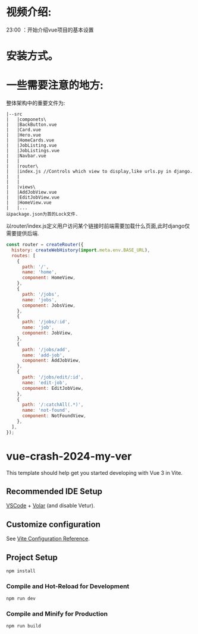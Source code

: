 # 视频介绍:
23:00 ：开始介绍vue项目的基本设置

# 安装方式。

# 一些需要注意的地方:
整体架构中的重要文件为:
```
|--src
|   |componets\
|   |BackButton.vue
|   |Card.vue
|   |Hero.vue
|   |HomeCards.vue
|   |JobListing.vue
|   |JobListings.vue
|   |Navbar.vue
|   |
|   |router\
|   |index.js //Controls which view to display,like urls.py in django. 
|   |
|   |
|   |views\
|   |AddJobView.vue
|   |EditJobView.vue
|   |HomeView.vue
|   |...
以package.json为首的Lock文件.
```

以router/index.js定义用户访问某个链接时前端需要加载什么页面,此时django仅需要提供后端.
```js
const router = createRouter({
  history: createWebHistory(import.meta.env.BASE_URL),
  routes: [
    {
      path: '/',
      name: 'home',
      component: HomeView,
    },
    {
      path: '/jobs',
      name: 'jobs',
      component: JobsView,
    },
    {
      path: '/jobs/:id',
      name: 'job',
      component: JobView,
    },
    {
      path: '/jobs/add',
      name: 'add-job',
      component: AddJobView,
    },
    {
      path: '/jobs/edit/:id',
      name: 'edit-job',
      component: EditJobView,
    },
    {
      path: '/:catchAll(.*)',
      name: 'not-found',
      component: NotFoundView,
    },
  ],
});
```


# vue-crash-2024-my-ver

This template should help get you started developing with Vue 3 in Vite.

## Recommended IDE Setup

[VSCode](https://code.visualstudio.com/) + [Volar](https://marketplace.visualstudio.com/items?itemName=Vue.volar) (and disable Vetur).

## Customize configuration

See [Vite Configuration Reference](https://vite.dev/config/).

## Project Setup

```sh
npm install
```

### Compile and Hot-Reload for Development

```sh
npm run dev
```

### Compile and Minify for Production

```sh
npm run build
```
